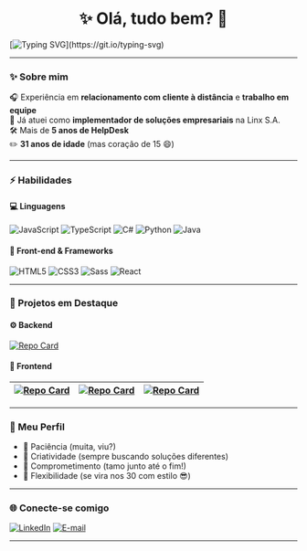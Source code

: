 <h1 align="center">✨ Olá, tudo bem? 👋</h1>

[![Typing SVG](https://readme-typing-svg.herokuapp.com?font=Fira+Code&size=18&pause=1000&color=FF940D&width=550&lines=Prazer%2C+sou+Julio+Cesar+Bueno.;Alguns+me+chamam+de+Hasbuen.;Apaixonado+por+tecnologia+%26+inovação.;Sempre+aberto+para+novas+amizades+e+conversas!)](https://git.io/typing-svg)

---

### :sparkles: Sobre mim
🎧 Experiência em **relacionamento com cliente à distância** e **trabalho em equipe**  
🚀 Já atuei como **implementador de soluções empresariais** na Linx S.A.  
🛠️ Mais de **5 anos de HelpDesk**  
✏️ **31 anos de idade** (mas coração de 15 😄)  

---

### ⚡ Habilidades

#### 💻 Linguagens
![JavaScript](https://img.shields.io/badge/JavaScript-000?style=for-the-badge&logo=javascript)
![TypeScript](https://img.shields.io/badge/TypeScript-000?style=for-the-badge&logo=typescript) 
![C#](https://img.shields.io/badge/C%23-000?style=for-the-badge&logo=c-sharp&logoColor=823085)
![Python](https://img.shields.io/badge/Python-000?style=for-the-badge&logo=python)
![Java](https://img.shields.io/badge/Java-000?style=for-the-badge&logo=java)

#### 🎨 Front-end & Frameworks
![HTML5](https://img.shields.io/badge/HTML5-000?style=for-the-badge&logo=html5) 
![CSS3](https://img.shields.io/badge/CSS3-000?style=for-the-badge&logo=css3&logoColor=264CE4) 
![Sass](https://img.shields.io/badge/Sass-000?style=for-the-badge&logo=sass)
![React](https://img.shields.io/badge/React-000?style=for-the-badge&logo=react)

---

### 📌 Projetos em Destaque

#### ⚙️ Backend
[![Repo Card](https://github-readme-stats.vercel.app/api/pin/?username=hasbuen&repo=ss-server&bg_color=000&border_color=FF940D&show_icons=true&icon_color=30A3DC&title_color=E94D5F&text_color=FFF)](https://github.com/hasbuen/ss-server)

#### 🎨 Frontend
| [![Repo Card](https://github-readme-stats.vercel.app/api/pin/?username=hasbuen&repo=weather-find&bg_color=000&border_color=FF940D&show_icons=true&icon_color=30A3DC&title_color=E94D5F&text_color=FFF)](https://github.com/hasbuen/weather-find) | [![Repo Card](https://github-readme-stats.vercel.app/api/pin/?username=hasbuen&repo=coins-conv&bg_color=000&border_color=FF940D&show_icons=true&icon_color=30A3DC&title_color=E94D5F&text_color=FFF)](https://github.com/hasbuen/coins-conv) | [![Repo Card](https://github-readme-stats.vercel.app/api/pin/?username=hasbuen&repo=cep-search&bg_color=000&border_color=FF940D&show_icons=true&icon_color=30A3DC&title_color=E94D5F&text_color=FFF)](https://github.com/hasbuen/cep-search) |
|---|---|---|

---

### 🎯 Meu Perfil
- 🧘 Paciência (muita, viu?)  
- 🎨 Criatividade (sempre buscando soluções diferentes)  
- 🤝 Comprometimento (tamo junto até o fim!)  
- 🔄 Flexibilidade (se vira nos 30 com estilo 😎)  

---

### 🌐 Conecte-se comigo
[![LinkedIn](https://img.shields.io/badge/LinkedIn-000?style=for-the-badge&logo=linkedin&logoColor=0E76A8)](https://www.linkedin.com/in/julio-cesar-ov%C3%ADdio-bueno-78486b1a4)
[![E-mail](https://img.shields.io/badge/-Email-000?style=for-the-badge&logo=microsoft-outlook&logoColor=007BFF)](mailto:juliocesar.ovodiobueno@outlook.com)

---
